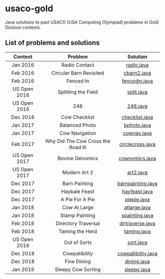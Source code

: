 # usaco-gold
Java solutions to past USACO (USA Computing Olympiad) problems in Gold Division
contests.

## List of problems and solutions

| Contest | Problem | Solution |
|:---------:|:--------:|:---------:|
|Jan 2016 | Radio Contact | [radio.java](src/jan_2016/radio.java) |
|Feb 2016 | Circular Barn Revisited | [cbarn2.java](src/feb_2016/cbarn2.java) |
|Feb 2016 | Fenced In | [fencedin.java](src/feb_2016/fencedin.java) |
|US Open 2016 | Splitting the Field| [split.java](src/us_open_2016/split.java) |
|US Open 2016 | 248 | [248.java](src/us_open_2016/248.java) |
|Dec 2016 | Cow Checklist | [checklist.java](src/dec_2016/checklist.java) |
|Jan 2017 | Balanced Photo | [bphoto.java](src/jan_2017/bphoto.java) |
|Jan 2017 | Cow Navigation | [cownav.java](src/jan_2017/cownav.java) |
|Feb 2017 | Why Did The Cow Cross the Road III | [circlecross.java](src/feb_2017/circlecross.java) |
|US Open 2017 | Bovine Genomics| [cownomics.java](src/us_open_2017/cownomics.java) |
|US Open 2017 | Modern Art 2| [art2.java](src/us_open_2017/art2.java) |
|Dec 2017 | Barn Painting | [barnpainting.java](src/dec_2017/barnpainting.java) |
|Dec 2017 | Haybale Feast | [hayfeast.java](src/dec_2017/hayfeast.java) |
|Dec 2017 | A Pie For A Pie | [piepie.java](src/dec_2017/piepie.java) |
|Jan 2018 | Cow At Large | [atlarge.java](src/jan_2018/atlarge.java) | 
|Jan 2018 | Stamp Painting | [spainting.java](src/jan_2018/spainting.java) | 
|Feb 2018 | Directory Traversal | [dirtraverse.java](src/feb_2018/dirtraverse.java)
|Feb 2018 | Taming the Herd | [taming.java](src/feb_2018/taming.java)
|US Open 2018 | Out of Sorts | [sort.java](src/us_open_2018/sort.java) |
|Dec 2018 | Cowpatibility |[cowpatibility.java](src/dec_2018/cowpatibility.java)|
|Dec 2018 | Fine Dining |[dining.java](src/dec_2018/dining.java)
|Jan 2019 | Sleepy Cow Sorting | [sleepy.java](src/jan_2019/sleepy.java)
